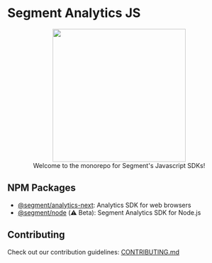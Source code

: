 # Segment Analytics JS
<p align="center">
  <a href="https://segment.com">
    <img src="https://brand.segment.com/site-assets/7b19c1a2/images/brand-guidelines/content/twilio/twilio-segment-logo-2x.png" width="300">
  </a>
  <br />
  <caption>Welcome to the monorepo for Segment's Javascript SDKs!</caption>
</p>

## NPM Packages
* [@segment/analytics-next](packages/browser#readme): Analytics SDK for web browsers
* [@segment/node](packages/node#readme) (⚠️ Beta): Segment Analytics SDK for Node.js


## Contributing
Check out our contribution guidelines: [CONTRIBUTING.md](CONTRIBUTING.md)
